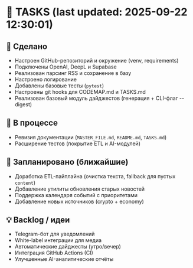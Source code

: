 # 📝 TASKS (last updated: 2025-09-22 12:30:01)

## 🚀 Сделано
- Настроен GitHub-репозиторий и окружение (venv, requirements)
- Подключены OpenAI, DeepL и Supabase
- Реализован парсинг RSS и сохранение в базу
- Настроено логирование
- Добавлены базовые тесты (`pytest`)
- Настроены git hooks для CODEMAP.md и TASKS.md
- Реализован базовый модуль дайджестов (генерация + CLI-флаг --digest)

## 🚧 В процессе
- Ревизия документации (`MASTER_FILE.md`, `README.md`, `TASKS.md`)
- Расширение тестов (покрытие ETL и AI-модулей)

## 📌 Запланировано (ближайшие)
- Доработка ETL-пайплайна (очистка текста, fallback для пустых `content`)
- Добавление утилиты обновления старых новостей
- Поддержка календаря событий с приоритетами
- Добавление новых источников (crypto + economy)

## 💡 Backlog / идеи
- Telegram-бот для уведомлений
- White-label интеграции для медиа
- Автоматические дайджесты (утро/вечер)
- Интеграция GitHub Actions (CI)
- Улучшенные AI-аналитические отчёты